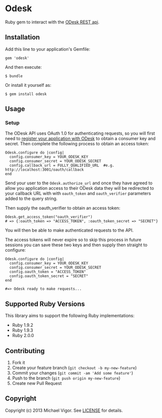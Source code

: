 # Odesk

Ruby gem to interact with the [ODesk REST api](http://developers.odesk.com/w/page/12363985/API%20Documentation).

## Installation

Add this line to your application's Gemfile:

    gem 'odesk'

And then execute:

    $ bundle

Or install it yourself as:

    $ gem install odesk

## Usage

### Setup

The ODesk API uses OAuth 1.0 for authenticating requests, so you will first need to [register your application with ODesk](https://www.odesk.com/services/api/keys) to obtain a consumer key and secret. Then complete the following process to obtain an access token:

    Odesk.configure do |config|
      config.consumer_key = YOUR_ODESK_KEY
      config.consumer_secret = YOUR_ODESK_SECRET
      config.callback_url = FULLY_QUALIFIED_URL  #e.g. http://localhost:3001/oauth/callback
    end

Send your user to the `Odesk.authorize_url` and once they have agreed to allow you application access to their ODesk data they will be redirected to your callback URL with with `oauth_token` and `oauth_verifier` parameters added to the query string.

Then supply the oauth_verifier to obtain an access token:

    Odesk.get_access_token("oauth_verifier")
    # => {:oauth_token => "ACCESS_TOKEN", :oauth_token_secret => "SECRET"}

You will then be able to make authenticated requests to the API.

The access tokens will never expire so to skip this process in future sessions you can save these two keys and then supply then straight to configure:

    Odesk.configure do |config|
      config.consumer_key = YOUR_ODESK_KEY
      config.consumer_secret = YOUR_ODESK_SECRET
      config.oauth_token = "ACCESS_TOKEN"
      config.oauth_token_secret = "SECRET"
    end

    #=> Odesk ready to make requests...

## Supported Ruby Versions
This library aims to support the following Ruby implementations:

* Ruby 1.9.2
* Ruby 1.9.3
* Ruby 2.0.0

## Contributing

1. Fork it
2. Create your feature branch (`git checkout -b my-new-feature`)
3. Commit your changes (`git commit -am 'Add some feature'`)
4. Push to the branch (`git push origin my-new-feature`)
5. Create new Pull Request

## Copyright
Copyright (c) 2013 Michael Vigor. See [LICENSE][] for details.

[license]: LICENSE
